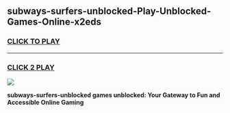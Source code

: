
## subways-surfers-unblocked-Play-Unblocked-Games-Online-x2eds
<h3>
<a href="https://premium76.site?title=subways-surfers-unblocked&ref=25A">CLICK TO PLAY</a></h3>
<hr>

<h3>
<a href="https://premium76.site?title=subways-surfers-unblocked&ref=25A">CLICK 2 PLAY</a>
  
</h3>

<a href="https://premium76.site?title=subways-surfers-unblocked&ref=25A"><img src="https://clearcache.store/games.png"></a>


**subways-surfers-unblocked games unblocked: Your Gateway to Fun and Accessible Online Gaming**
